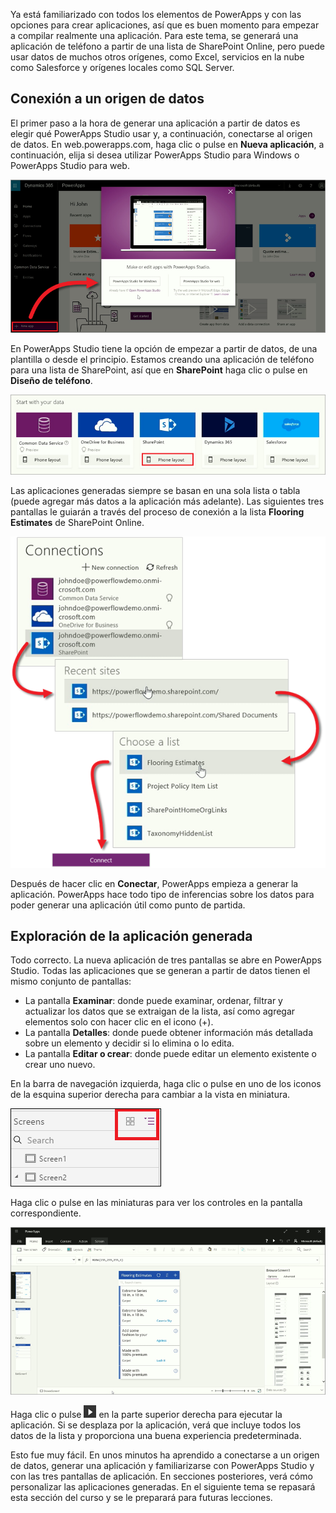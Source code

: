Ya está familiarizado con todos los elementos de PowerApps y con las opciones para crear aplicaciones, así que es buen momento para empezar a compilar realmente una aplicación. Para este tema, se generará una aplicación de teléfono a partir de una lista de SharePoint Online, pero puede usar datos de muchos otros orígenes, como Excel, servicios en la nube como Salesforce y orígenes locales como SQL Server.

## <a name="connect-to-a-data-source"></a>Conexión a un origen de datos
El primer paso a la hora de generar una aplicación a partir de datos es elegir qué PowerApps Studio usar y, a continuación, conectarse al origen de datos. En web.powerapps.com, haga clic o pulse en **Nueva aplicación**, a continuación, elija si desea utilizar PowerApps Studio para Windows o PowerApps Studio para web.

![Empezar a trabajar en web.powerapps.com](./media/learning-create-first-app-powerapps/generate-choose-studio.png)

En PowerApps Studio tiene la opción de empezar a partir de datos, de una plantilla o desde el principio. Estamos creando una aplicación de teléfono para una lista de SharePoint, así que en **SharePoint** haga clic o pulse en **Diseño de teléfono**.

![Aplicación de teléfono a partir de una lista de SharePoint](./media/learning-create-first-app-powerapps/generate-sharepoint-phone.png)

Las aplicaciones generadas siempre se basan en una sola lista o tabla (puede agregar más datos a la aplicación más adelante). Las siguientes tres pantallas le guiarán a través del proceso de conexión a la lista **Flooring Estimates** de SharePoint Online.

![Conectarse a una lista de SharePoint Online](./media/learning-create-first-app-powerapps/generate-connect-list.png)

Después de hacer clic en **Conectar**, PowerApps empieza a generar la aplicación. PowerApps hace todo tipo de inferencias sobre los datos para poder generar una aplicación útil como punto de partida.

## <a name="explore-the-generated-app"></a>Exploración de la aplicación generada
Todo correcto. La nueva aplicación de tres pantallas se abre en PowerApps Studio. Todas las aplicaciones que se generan a partir de datos tienen el mismo conjunto de pantallas:

* La pantalla **Examinar**: donde puede examinar, ordenar, filtrar y actualizar los datos que se extraigan de la lista, así como agregar elementos solo con hacer clic en el icono (+).
* La pantalla **Detalles**: donde puede obtener información más detallada sobre un elemento y decidir si lo elimina o lo edita.
* La pantalla **Editar o crear**: donde puede editar un elemento existente o crear uno nuevo.

En la barra de navegación izquierda, haga clic o pulse en uno de los iconos de la esquina superior derecha para cambiar a la vista en miniatura. 

![Alternancia de las vistas](./media/learning-create-first-app-powerapps/toggle-view.png)

Haga clic o pulse en las miniaturas para ver los controles en la pantalla correspondiente.

![La aplicación generada](./media/learning-create-first-app-powerapps/generate-finished-app.png)

Haga clic o pulse ![Flecha Iniciar vista previa de aplicación](./media/learning-create-first-app-powerapps/f5-arrow-sm.png) en la parte superior derecha para ejecutar la aplicación. Si se desplaza por la aplicación, verá que incluye todos los datos de la lista y proporciona una buena experiencia predeterminada.

Esto fue muy fácil. En unos minutos ha aprendido a conectarse a un origen de datos, generar una aplicación y familiarizarse con PowerApps Studio y con las tres pantallas de aplicación. En secciones posteriores, verá cómo personalizar las aplicaciones generadas. En el siguiente tema se repasará esta sección del curso y se le preparará para futuras lecciones.

